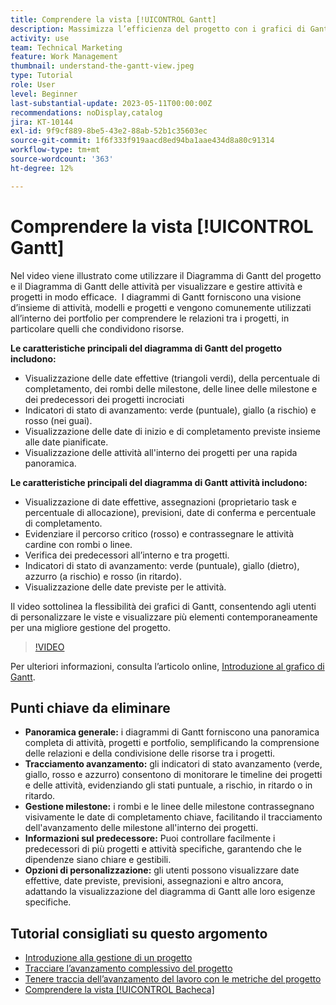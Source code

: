 ```yaml
---
title: Comprendere la vista [!UICONTROL Gantt]
description: Massimizza l’efficienza del progetto con i grafici di Gantt, che offrono viste d’insieme, monitoraggio dell’avanzamento, gestione delle milestone, approfondimenti sui predecessori e opzioni personalizzabili per semplificare la gestione delle attività e delle risorse.
activity: use
team: Technical Marketing
feature: Work Management
thumbnail: understand-the-gantt-view.jpeg
type: Tutorial
role: User
level: Beginner
last-substantial-update: 2023-05-11T00:00:00Z
recommendations: noDisplay,catalog
jira: KT-10144
exl-id: 9f9cf889-8be5-43e2-88ab-52b1c35603ec
source-git-commit: 1f6f333f919aacd8ed94ba1aae434d8a80c91314
workflow-type: tm+mt
source-wordcount: '363'
ht-degree: 12%

---
```


# Comprendere la vista [!UICONTROL Gantt]

Nel video viene illustrato come utilizzare il Diagramma di Gantt del progetto e il Diagramma di Gantt delle attività per visualizzare e gestire attività e progetti in modo efficace. &#x200B; I diagrammi di Gantt forniscono una visione d’insieme di attività, modelli e progetti e vengono comunemente utilizzati all’interno dei portfolio per comprendere le relazioni tra i progetti, in particolare quelli che condividono risorse. &#x200B;

**Le caratteristiche principali del diagramma di Gantt del progetto includono:**

* Visualizzazione delle date effettive (triangoli verdi), della percentuale di completamento, dei rombi delle milestone, delle linee delle milestone e dei predecessori dei progetti incrociati&#x200B;
* Indicatori di stato di avanzamento: verde (puntuale), giallo (a rischio) e rosso (nei guai).
* Visualizzazione delle date di inizio e di completamento previste insieme alle date pianificate.
* Visualizzazione delle attività all&#39;interno dei progetti per una rapida panoramica.

**Le caratteristiche principali del diagramma di Gantt attività includono:**

* Visualizzazione di date effettive, assegnazioni (proprietario task e percentuale di allocazione), previsioni, date di conferma e percentuale di completamento.
* Evidenziare il percorso critico (rosso) e contrassegnare le attività cardine con rombi o linee.
* Verifica dei predecessori all’interno e tra progetti.&#x200B;
* Indicatori di stato di avanzamento: verde (puntuale), giallo (dietro), azzurro (a rischio) e rosso (in ritardo).
* Visualizzazione delle date previste per le attività.

Il video sottolinea la flessibilità dei grafici di Gantt, consentendo agli utenti di personalizzare le viste e visualizzare più elementi contemporaneamente per una migliore gestione del progetto.

>[!VIDEO](https://video.tv.adobe.com/v/3419304/?quality=12&learn=on&enablevpops)

Per ulteriori informazioni, consulta l’articolo online, [Introduzione al grafico di Gantt](https://experienceleague.adobe.com/docs/workfront/using/manage-work/the-gantt-chart/gantt-chart-overview/get-started-with-gantt.html?lang=it).

## Punti chiave da eliminare

* **Panoramica generale:** i diagrammi di Gantt forniscono una panoramica completa di attività, progetti e portfolio, semplificando la comprensione delle relazioni e della condivisione delle risorse tra i progetti. &#x200B;
* **Tracciamento avanzamento:** gli indicatori di stato avanzamento (verde, giallo, rosso e azzurro) consentono di monitorare le timeline dei progetti e delle attività, evidenziando gli stati puntuale, a rischio, in ritardo o in ritardo. &#x200B;
* **Gestione milestone:** i rombi e le linee delle milestone contrassegnano visivamente le date di completamento chiave, facilitando il tracciamento dell&#39;avanzamento delle milestone all&#39;interno dei progetti. &#x200B;
* **Informazioni sul predecessore:** Puoi controllare facilmente i predecessori di più progetti e attività specifiche, garantendo che le dipendenze siano chiare e gestibili. &#x200B;
* **Opzioni di personalizzazione:** gli utenti possono visualizzare date effettive, date previste, previsioni, assegnazioni e altro ancora, adattando la visualizzazione del diagramma di Gantt alle loro esigenze specifiche.


## Tutorial consigliati su questo argomento

* [Introduzione alla gestione di un progetto](/help/manage-work/projects/getting-started-manage-a-project.md)
* [Tracciare l’avanzamento complessivo del progetto](/help/manage-work/projects/track-overall-project-progress.md)
* [Tenere traccia dell’avanzamento del lavoro con le metriche del progetto](/help/manage-work/projects/track-work-progress-with-project-metrics.md)
* [Comprendere la vista [!UICONTROL Bacheca]](/help/manage-work/projects/understand-the-board-view.md)
